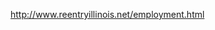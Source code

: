 http://www.reentryillinois.net/employment.html

[Illinois Ex-Offender Employability]: about:tip-for-emp.-seekers.html
[Chicago Mayor's WorkNet Agencies]: about:mayer-s-worknet-agencies.html
[Illinois Department of Employment Security Re-Entry Service Employment Program]: http://www.ides.state.il.us/ExOffenders/default.asp
[Finding a Job: On Your Own or With Help]: http://documents.csh.org/documents/il/Reentryillinois/FindingAJob.pdf
[CURE NATIONAL]: http://www.curenational.org/cms/index.php

